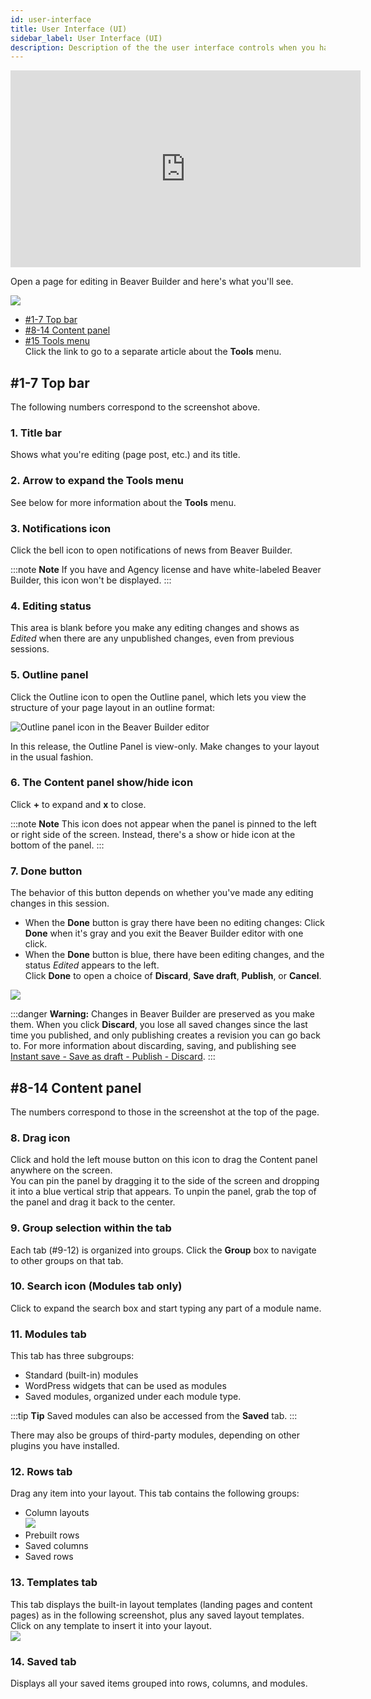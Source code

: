 ```yaml
---
id: user-interface
title: User Interface (UI)
sidebar_label: User Interface (UI)
description: Description of the the user interface controls when you have a page open for editing in Beaver Builder.
---
```


<div className="embed-responsive">
  <iframe width="560" height="315" src="https://www.youtube.com/embed/tc67lqddSKM" frameBorder="0" allow="accelerometer; autoplay; encrypted-media; gyroscope; picture-in-picture" allowFullScreen></iframe>
</div>

Open a page for editing in Beaver Builder and here's what you'll see.

![](/img/bb25-editing-screen-ui-annotated.png)

  * [#1-7 Top bar](#1-7-top-bar)
  * [#8-14 Content panel](#8-14-content-panel)
  * [#15 Tools menu](tools-menu.md)  
Click the link to go to a separate article about the **Tools** menu.

## #1-7 Top bar

The following numbers correspond to the screenshot above.

### 1. Title bar  
Shows what you're editing (page post, etc.) and its title.

### 2. Arrow to expand the Tools menu  
See below for more information about the **Tools** menu.

### 3. Notifications icon  
Click the bell icon to open notifications of news from Beaver Builder.

:::note **Note**
If you have and Agency license and have white-labeled Beaver Builder,
this icon won't be displayed.
:::

### 4. Editing status  
This area is blank before you make any editing changes and shows as _Edited_
when there are any unpublished changes, even from previous sessions.

### 5. Outline panel

Click the Outline icon to open the Outline panel, which lets you view the structure of your page layout in an outline format:

![Outline panel icon in the Beaver Builder editor](/img/BB25-outline-panel.png) 

In this release, the Outline Panel is view-only. Make changes to your layout in the usual fashion.


### 6. The Content panel show/hide icon  
Click **+** to expand and **x** to close.

:::note **Note**
This icon does not appear when the panel is pinned to the left or
right side of the screen. Instead, there's a show or hide icon at the bottom
of the panel.
:::

### 7. Done button  
The behavior of this button depends on whether you've made any editing changes
in this session.

   * When the **Done** button is gray there have been no editing changes: Click **Done** when it's gray and you exit the Beaver Builder editor with one click.
   * When the **Done** button is blue, there have been editing changes, and the status _Edited_ appears to the left.  
Click **Done** to open a choice of **Discard**, **Save draft**, **Publish**, or **Cancel**.

![](/img/user-interface-publish-toolbar.png)

:::danger **Warning:**
Changes in Beaver Builder are preserved as you make them. When
you click **Discard**, you lose all saved changes since the last time you
published, and only publishing creates a revision you can go back to. For more
information about discarding, saving, and publishing see [Instant save - Save as draft - Publish - Discard](/beaver-builder/getting-started/bb-editor-basics/save-publish-discard.md).
:::

## #8-14 Content panel

The numbers correspond to those in the screenshot at the top of the page.

### 8. Drag icon  
Click and hold the left mouse button on this icon to drag the Content panel
anywhere on the screen.  
You can pin the panel by dragging it to the side of the screen and dropping it
into a blue vertical strip that appears. To unpin the panel, grab the top of
the panel and drag it back to the center.

### 9. Group selection within the tab  
Each tab (#9-12) is organized into groups. Click the **Group** box to navigate
to other groups on that tab.

### 10. Search icon (Modules tab only)  
Click to expand the search box and start typing any part of a module name.

### 11. Modules tab  
This tab has three subgroups:  
  * Standard (built-in) modules
  * WordPress widgets that can be used as modules
  * Saved modules, organized under each module type.

:::tip **Tip**
Saved modules can also be accessed from the **Saved** tab.
:::

There may also be groups of third-party modules, depending on other plugins
you have installed.

### 12. Rows tab  
Drag any item into your layout. This tab contains the following groups:

  * Column layouts  
![](/img/user-interface-rows.png)
  * Prebuilt rows
  * Saved columns
  * Saved rows

### 13. Templates tab  
This tab displays the built-in layout templates (landing pages and content
pages) as in the following screenshot, plus any saved layout templates. Click
on any template to insert it into your layout.  
![](/img/user-interface-templates.jpg)

### 14. Saved tab  
Displays all your saved items grouped into rows, columns, and modules.
